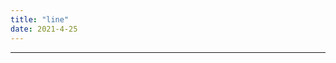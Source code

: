 ```yaml
---
title: "line"
date: 2021-4-25
---
```

------------------------------------------------------------------------------------------------------------------------------------------------------------------------------------------------------------------------------------------------------------------------------------------------------------------------------------------------
